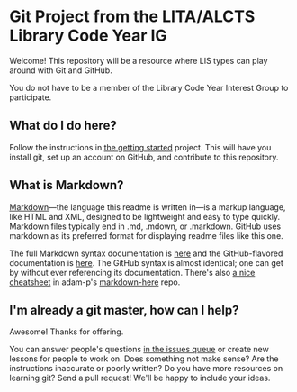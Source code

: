 # Git Project from the LITA/ALCTS Library Code Year IG

Welcome! This repository will be a resource where LIS types can play around with Git and GitHub.

You do not have to be a member of the Library Code Year Interest Group to participate.

## What do I do here?

Follow the instructions in [the getting started](https://github.com/LibraryCodeYearIG/Codeyear-IG-Github-Project/blob/master/Getting%20Started/readme.mdown) project. This will have you install git, set up an account on GitHub, and contribute to this repository.

## What is Markdown?

[Markdown](http://daringfireball.net/projects/markdown/basics)—the language this readme is written in—is a markup language, like HTML and XML, designed to be lightweight and easy to type quickly. Markdown files typically end in .md, .mdown, or .markdown. GitHub uses markdown as its preferred format for displaying readme files like this one.

The full Markdown syntax documentation is [here](http://daringfireball.net/projects/markdown/syntax) and the GitHub-flavored documentation is [here](http://github.github.com/github-flavored-markdown/). The GitHub syntax is almost identical; one can get by without ever referencing its documentation. There's also [a nice cheatsheet](https://github.com/adam-p/markdown-here/wiki/Markdown-Cheatsheet) in adam-p's [markdown-here](https://github.com/adam-p/markdown-here) repo.

## I'm already a git master, how can I help?

Awesome! Thanks for offering.

You can answer people's questions [in the issues queue](https://github.com/LibraryCodeYearIG/Codeyear-IG-Github-Project/issues) or create new lessons for people to work on. Does something not make sense? Are the instructions inaccurate or poorly written? Do you have more resources on learning git? Send a pull request! We'll be happy to include your ideas.
